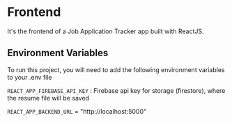 
# Frontend

It's the frontend of a Job Application Tracker app built with ReactJS.

## Environment Variables

To run this project, you will need to add the following environment variables to your .env file

`REACT_APP_FIREBASE_API_KEY` : Firebase api key for storage (firestore), where the resume file will be saved

`REACT_APP_BACKEND_URL` = "http://localhost:5000"
